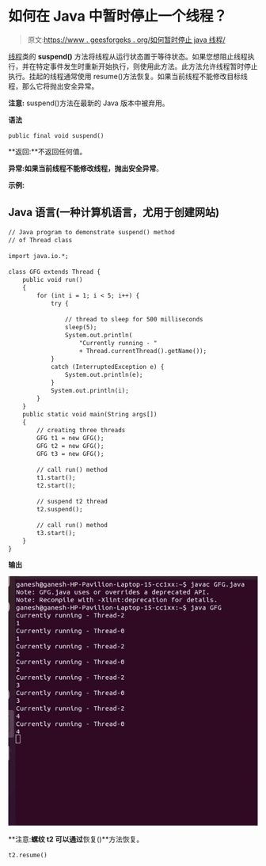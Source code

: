 # 如何在 Java 中暂时停止一个线程？

> 原文:[https://www . geesforgeks . org/如何暂时停止 java 线程/](https://www.geeksforgeeks.org/how-to-temporarily-stop-a-thread-in-java/)

[线程](https://www.google.com/url?client=internal-element-cse&cx=009682134359037907028:tj6eafkv_be&q=https://www.geeksforgeeks.org/java-lang-thread-class-java/&sa=U&ved=2ahUKEwixzY-rwpDtAhUtzjgGHQ8FBe4QFjAAegQIABAC&usg=AOvVaw180xgX5pxRXKVFdwnOzsdj)类的 **suspend()** 方法将线程从运行状态置于等待状态。如果您想阻止线程执行，并在特定事件发生时重新开始执行，则使用此方法。此方法允许线程暂时停止执行。挂起的线程通常使用 resume()方法恢复。如果当前线程不能修改目标线程，那么它将抛出安全异常。

**注意:** suspend()方法在最新的 Java 版本中被弃用。

**语法**

```
public final void suspend()
```

**返回:**不返回任何值。

**异常:**如果当前线程不能修改线程，抛出**安全异常**。

**示例:**

## Java 语言(一种计算机语言，尤用于创建网站)

```
// Java program to demonstrate suspend() method
// of Thread class

import java.io.*;

class GFG extends Thread {
    public void run()
    {
        for (int i = 1; i < 5; i++) {
            try {

                // thread to sleep for 500 milliseconds
                sleep(5);
                System.out.println(
                    "Currently running - "
                    + Thread.currentThread().getName());
            }
            catch (InterruptedException e) {
                System.out.println(e);
            }
            System.out.println(i);
        }
    }
    public static void main(String args[])
    {
        // creating three threads
        GFG t1 = new GFG();
        GFG t2 = new GFG();
        GFG t3 = new GFG();

        // call run() method
        t1.start();
        t2.start();

        // suspend t2 thread
        t2.suspend();

        // call run() method
        t3.start();
    }
}
```

**输出**

![Thread 2 is suspended](img/037fe98cb3aafa9443b11ab5e0c0c6a6.png)

**注意:**螺纹 **t2** 可以通过**恢复()**方法恢复。

```
t2.resume() 
```